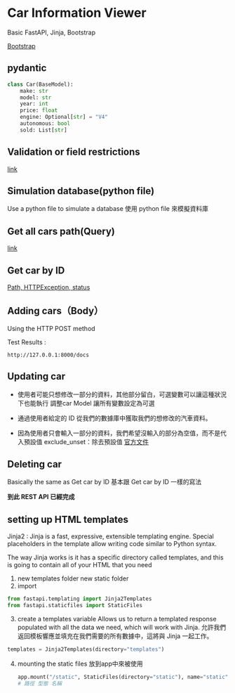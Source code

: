 # Car Information Viewer

Basic FastAPI, Jinja, Bootstrap


[Bootstrap](https://getbootstrap.com/docs/5.1/getting-started/introduction/.)

## pydantic
```python
class Car(BaseModel):
    make: str
    model: str
    year: int
    price: float
    engine: Optional[str] = "V4"
    autonomous: bool
    sold: List[str]
```
## Validation or field restrictions


[link](/3_car_information_viewer/note/field.md)

## Simulation database(python file)

Use a python file to simulate a database
使用 python file 來模擬資料庫

## Get all cars path(Query)

[link](/3_car_information_viewer/note/Get%20all%20cars%20path(Query).md)

## Get car by ID

[Path, HTTPException, status](/3_car_information_viewer/note/Path_HTTPException_status.md)

## Adding cars（Body）
Using the HTTP POST method

Test Results :
```
http://127.0.0.1:8000/docs
```

## Updating car

* 使用者可能只想修改一部分的資料，其他部分留白，可選變數可以讓這種狀況下也能執行
調整car Model 讓所有變數設定為可選
* 通過使用者給定的 ID 從我們的數據庫中獲取我們的想修改的汽車資料。

* 因為使用者只會輸入一部分的資料，我們希望沒輸入的部分為空值，而不是代入預設值
exclude_unset：除去預設值 
[官方文件](https://fastapi.tiangolo.com/zh/tutorial/body-updates/#pydantic-exclude_unset)

## Deleting car

Basically the same as Get car by ID
基本跟 Get car by ID 一樣的寫法

**到此 REST API 已經完成**

## setting up HTML templates
Jinja2 : Jinja is a fast, expressive, extensible templating engine. Special placeholders in the template allow writing code similar to Python syntax.

The way Jinja works is it has a specific directory called templates, and this is going to contain all of your HTML that you need

1. new templates folder
   new static folder
2. import
```python
from fastapi.templating import Jinja2Templates
from fastapi.staticfiles import StaticFiles
```
3. create a templates variable 
   Allows us to return a templated response populated with all the data we need, which will work with Jinja.
   允許我們返回模板響應並填充在我們需要的所有數據中，這將與 Jinja 一起工作。
```python
templates = Jinja2Templates(directory="templates")
```
4. mounting the static files
   放到app中來被使用
   ```python
   app.mount("/static", StaticFiles(directory="static"), name="static")
   # 路徑 型態 名稱
   ```
   

